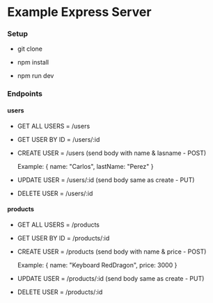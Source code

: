 # Example Express Server

### Setup

- git clone

- npm install

- npm run dev

### Endpoints

#### users

- GET ALL USERS =  /users

- GET USER BY ID = /users/:id

- CREATE USER = /users (send body with name & lasname - POST)

    Example: {
        name: "Carlos",
        lastName: "Perez"
    }

- UPDATE USER = /users/:id (send body same as create - PUT)

- DELETE USER = /users/:id

#### products

- GET ALL USERS =  /products

- GET USER BY ID = /products/:id

- CREATE USER = /products (send body with name & price - POST)

    Example: {
        name: "Keyboard RedDragon",
        price: 3000
    }

- UPDATE USER = /products/:id (send body same as create - PUT)

- DELETE USER = /products/:id